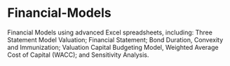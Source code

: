 # Financial-Models
Financial Models using advanced Excel spreadsheets, including: Three Statement Model Valuation; Financial Statement; Bond Duration, Convexity and Immunization; Valuation Capital Budgeting Model, Weighted Average Cost of Capital (WACC); and Sensitivity Analysis. 
